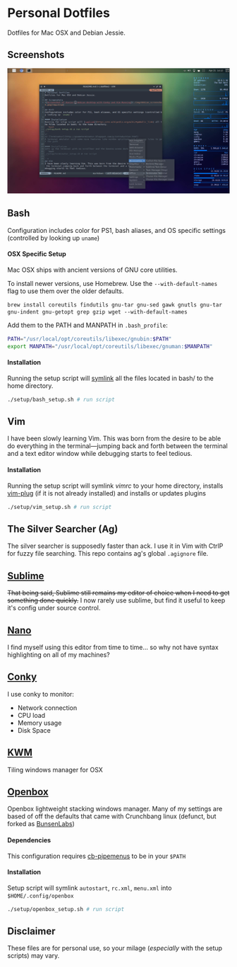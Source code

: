 # Personal Dotfiles
Dotfiles for Mac OSX and Debian Jessie.

## Screenshots
![Screenshot of Xavier's Debian desktop with Conky and Vim Running](./img/debian_screenshot.png?raw=true)

## Bash
Configuration includes color for PS1, bash aliases, and OS specific settings (controlled by looking up `uname`)

#### OSX Specific Setup
Mac OSX ships with ancient versions of GNU core utilities.

To install newer versions, use Homebrew. Use the `--with-default-names` flag to use them over the older defaults.
```
brew install coreutils findutils gnu-tar gnu-sed gawk gnutls gnu-tar gnu-indent gnu-getopt grep gzip wget --with-default-names
```

Add them to the PATH and MANPATH in `.bash_profile`:
```sh
PATH="/usr/local/opt/coreutils/libexec/gnubin:$PATH"
export MANPATH="/usr/local/opt/coreutils/libexec/gnuman:$MANPATH"
```
#### Installation
Running the setup script will [symlink](https://en.wikipedia.org/wiki/Symbolic_link) all the files located in bash/ to the home directory.
```bash
./setup/bash_setup.sh # run script
```
<!--
## [Terminator](http://gnometerminator.blogspot.com/p/introduction.html)
A terminal emulator with some nice features like window splitting and dropping files to get the path

#### Installation
Sets up the terminal with no scrollbar and the base16-ocean dark colorscheme
```bash
./setup/terminator_setup.sh # run script
```
-->
## Vim
I have been slowly learning Vim. This was born from the desire to be able do everything in the terminal—jumping back and forth between the terminal and a text editor window while debugging starts to feel tedious.

#### Installation
Running the setup script will symlink _vimrc_ to your home directory, installs [vim-plug](https://github.com/junegunn/vim-plug) (if it is not already installed) and installs or updates plugins
```bash
./setup/vim_setup.sh # run script
```

## The Silver Searcher (Ag)
The silver searcher is supposedly faster than ack. I use it in Vim with CtrlP for fuzzy file searching. This repo contains ag's global `.agignore` file.
## [Sublime](http://www.sublimetext.com/)
~~That being said, Sublime still remains my editor of choice when I need to get something done quickly.~~
I now rarely use sublime, but find it useful to keep it's config under source control.

## [Nano](http://nano-editor.org/)
I find myself using this editor from time to time... so why not have syntax highlighting on all of my machines?

## [Conky](https://github.com/brndnmtthws/conky)
I use conky to monitor:
* Network connection
* CPU load
* Memory usage
* Disk Space

## [KWM](https://github.com/koekeishiya/kwm)
Tiling windows manager for OSX

## [Openbox](http://openbox.org/wiki/Main_Page)
Openbox lightweight stacking windows manager. Many of my settings are based of off the defaults that came with Crunchbang linux (defunct, but forked as [BunsenLabs](https://www.bunsenlabs.org/))

#### Dependencies
This configuration requires [cb-pipemenus](https://github.com/gearge/cb-pipemenus) to be in your `$PATH`

#### Installation
Setup script will symlink `autostart`, `rc.xml`, `menu.xml` into `$HOME/.config/openbox`
```bash
./setup/openbox_setup.sh # run script
```

## Disclaimer
These files are for personal use, so your milage (_especially_ with the setup scripts) may vary.
